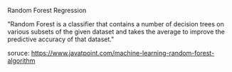 Random Forest Regression

"Random Forest is a classifier that contains a number of decision trees on various subsets of the given dataset and takes the average to improve the predictive accuracy of that dataset."

soruce: https://www.javatpoint.com/machine-learning-random-forest-algorithm


